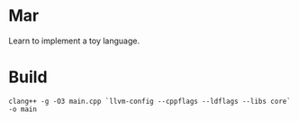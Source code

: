 Mar
===

Learn to implement a toy language.

Build
===

	clang++ -g -O3 main.cpp `llvm-config --cppflags --ldflags --libs core` -o main
